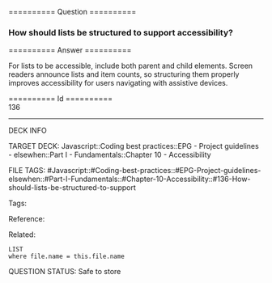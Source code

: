 ========== Question ==========  

### How should lists be structured to support accessibility?  

========== Answer ==========  

For lists to be accessible, include both parent and child elements. Screen readers announce lists and item counts, so structuring them properly improves accessibility for users navigating with assistive devices.

========== Id ==========  
136

---

DECK INFO

TARGET DECK: Javascript::Coding best practices::EPG - Project guidelines - elsewhen::Part I - Fundamentals::Chapter 10 - Accessibility

FILE TAGS: #Javascript::#Coding-best-practices::#EPG-Project-guidelines-elsewhen::#Part-I-Fundamentals::#Chapter-10-Accessibility::#136-How-should-lists-be-structured-to-support

Tags:

Reference:

Related:

```dataview
LIST
where file.name = this.file.name
```

QUESTION STATUS: Safe to store
